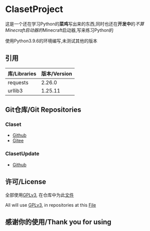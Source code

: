 # ClasetProject

这是一个还在学习Python的**菜鸡**写出来的东西,同时也还在**开发中**的*不算Minecraft启动器的*Minecraft启动器,写来练习Python的

使用Python3.9.6的环境编写,未测试其他的版本

## 引用

| 库/Libraries | 版本/Version |
|--------------|-------------|
|requests      |2.26.0       |
|urllib3       |1.25.11      |

## Git仓库/Git Repositories

### Claset

* [Github](https://github.com/Puqns67/Claset)
* [Gitee](https://gitee.com/puqns67/Claset)

### ClasetUpdate

* [Github](https://github.com/Puqns67/Claset_Update)

## 许可/License

全部使用[GPLv3](https://www.gnu.org/licenses/gpl-3.0.txt), 在仓库中为此[文件](./LICENSE)

All will use [GPLv3](https://www.gnu.org/licenses/gpl-3.0.txt), in repositories at this [File](./LICENSE)

## 感谢你的使用/Thank you for using
